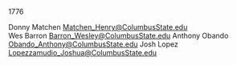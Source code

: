 1776

Donny Matchen <Matchen_Henry@ColumbusState.edu><br>
Wes Barron <Barron_Wesley@ColumbusState.edu>
Anthony Obando <Obando_Anthony@ColumbusState.edu>
Josh Lopez <Lopezzamudio_Joshua@ColumbusState.edu>
